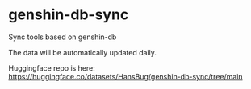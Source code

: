 # genshin-db-sync

Sync tools based on genshin-db

The data will be automatically updated daily.

Huggingface repo is here: https://huggingface.co/datasets/HansBug/genshin-db-sync/tree/main


